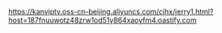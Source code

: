 https://kanviptv.oss-cn-beijing.aliyuncs.com/cjhx/jerry1.html?host=187fnuuwotz48zrw1od51y864xaoyfm4.oastify.com
